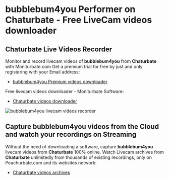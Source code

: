 # bubblebum4you Performer on Chaturbate - Free LiveCam videos downloader

## Chaturbate Live Videos Recorder

Monitor and record livecam videos of **bubblebum4you** from **Chaturbate** with Moniturbate.com
Get a premium trial for free by just and only registering with your Email address:
* [bubblebum4you Premium videos downloader](https://moniturbate.com/request-demo-licence-key.html)

Free livecam videos downloader - Moniturbate Software:
* [Chaturbate videos downloader](https://moniturbate.com/moniturbate-download-software.html)

![bubblebum4you livecam videos recorder](https://peachurnet.com/templates/moniturbate-software.png)


## Capture bubblebum4you videos from the Cloud and watch your recordings on Streaming

Without the need of downloading a software, capture **bubblebum4you** livecam videos from **Chaturbate** 100% online.
Watch Livecam archives from **Chaturbate** unlimitedly from thousands of existing recordings, only on Peachurbate.com and its websites network:
* [Chaturbate videos archives](https://peachurnet.com/)